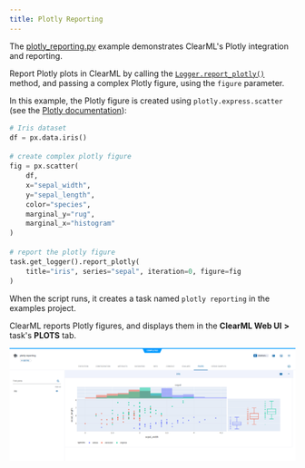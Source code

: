 ```yaml
---
title: Plotly Reporting
---
```


The [plotly_reporting.py](https://github.com/allegroai/clearml/blob/master/examples/reporting/plotly_reporting.py) example 
demonstrates ClearML's Plotly integration and reporting. 

Report Plotly plots in ClearML by calling the [`Logger.report_plotly()`](../../references/sdk/logger.md#report_plotly) method, and passing a complex
Plotly figure, using the `figure` parameter. 

In this example, the Plotly figure is created using `plotly.express.scatter` (see the [Plotly documentation](https://plotly.com/python/line-and-scatter/)): 

```python
# Iris dataset
df = px.data.iris()
    
# create complex plotly figure
fig = px.scatter(
    df, 
    x="sepal_width", 
    y="sepal_length", 
    color="species", 
    marginal_y="rug", 
    marginal_x="histogram"
)
    
# report the plotly figure
task.get_logger().report_plotly(
    title="iris", series="sepal", iteration=0, figure=fig
)
```

When the script runs, it creates a task named `plotly reporting` in the examples project.

ClearML reports Plotly figures, and displays them in the **ClearML Web UI** **>** task's **PLOTS** 
tab.

![Web UI task plots](../../img/examples_reporting_13.png)